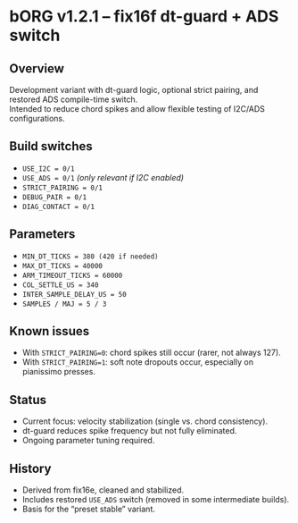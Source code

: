 # bORG v1.2.1 – fix16f dt-guard + ADS switch

## Overview
Development variant with dt-guard logic, optional strict pairing, and restored ADS compile-time switch.  
Intended to reduce chord spikes and allow flexible testing of I2C/ADS configurations.

## Build switches
- `USE_I2C = 0/1`  
- `USE_ADS = 0/1` *(only relevant if I2C enabled)*  
- `STRICT_PAIRING = 0/1`  
- `DEBUG_PAIR = 0/1`  
- `DIAG_CONTACT = 0/1`

## Parameters
- `MIN_DT_TICKS = 380 (420 if needed)`  
- `MAX_DT_TICKS = 40000`  
- `ARM_TIMEOUT_TICKS = 60000`  
- `COL_SETTLE_US = 340`  
- `INTER_SAMPLE_DELAY_US = 50`  
- `SAMPLES / MAJ = 5 / 3`

## Known issues
- With `STRICT_PAIRING=0`: chord spikes still occur (rarer, not always 127).  
- With `STRICT_PAIRING=1`: soft note dropouts occur, especially on pianissimo presses.  

## Status
- Current focus: velocity stabilization (single vs. chord consistency).  
- dt-guard reduces spike frequency but not fully eliminated.  
- Ongoing parameter tuning required.  

## History
- Derived from fix16e, cleaned and stabilized.  
- Includes restored `USE_ADS` switch (removed in some intermediate builds).  
- Basis for the “preset stable” variant.
